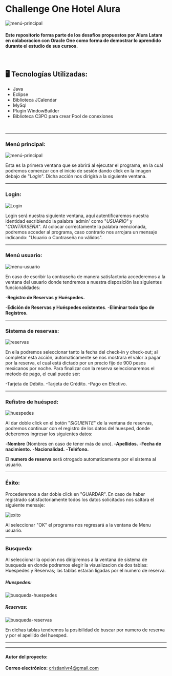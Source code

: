 # Challenge One Hotel Alura

![menú-principal](https://github.com/CrissVazquez/Hotel-Alura/assets/135062723/0f1b5cb8-650e-4103-81be-7dc55079c110)



#### Este repositorio forma parte de los desafios propuestos por Alura Latam en colaboracion con Oracle One como forma de demostrar lo aprendido durante el estudio de sus cursos.
</br>

## 🖥️ Tecnologías Utilizadas:

- Java
- Eclipse
- Biblioteca JCalendar
- MySql
- Plugin WindowBuilder
- Biblioteca C3PO para crear Pool de conexiones
 </br>

---
### Menú principal:
![menú-principal](https://github.com/CrissVazquez/Hotel-Alura/assets/135062723/0f1b5cb8-650e-4103-81be-7dc55079c110)

Esta es la primera ventana que se abrirá al ejecutar el programa, en la cual podremos comenzar con el inicio de sesión dando click en la imagen debajo de "*Login*". Dicha acción nos dirigirá a la siguiente ventana.

---

### Login: 
![Login](https://github.com/CrissVazquez/Hotel-Alura/assets/135062723/ec45d588-bd60-46d5-be55-eb8dcb659397)

Login será nuestra siguiente ventana, aquí autentificaremos nuestra identidad escribiendo la palabra 'admin' como "*USUARIO*" y "*CONTRASEÑA*". Al colocar correctamente la palabra mencionada, podremos acceder al programa, caso contrario nos arrojara un mensaje indicando: "Usuario o Contraseña no válidos".

---

### Menú usuario:

![menu-usuario](https://github.com/CrissVazquez/Hotel-Alura/assets/135062723/2005b15a-16df-484a-bae0-58b61e80f479)

En caso de escribir la contraseña de manera satisfactoria accederemos a la ventana del usuario donde tendremos a nuestra disposición las siguientes funcionalidades:

-**Registro de Reservas y Huéspedes.**

-**Edición de Reservas y Huéspedes existentes**.
-**Eliminar todo tipo de Registros.**

---

### Sistema de reservas:

![reservas](https://github.com/CrissVazquez/Hotel-Alura/assets/135062723/ce58727b-b894-485e-a598-8a6e899ccd4e)

En ella podremos seleccionar tanto la fecha del check-in y check-out; al completar esta acción, automaticamente se nos mostrara el valor a pagar por la reserva, el cual está dictado por un precio fijo de 900 pesos mexicanos por noche. Para finalizar con la reserva seleccionaremos el metodo de pago, el cual puede ser:

-Tarjeta de Débito.
-Tarjeta de Crédito.
-Pago en Efectivo.

---

### Refistro de huésped:

![huespedes](https://github.com/CrissVazquez/Hotel-Alura/assets/135062723/d18e8a9a-e4a4-4317-88cf-436637136a79)

Al dar doble click en el botón "*SIGUIENTE*" de la ventana de reservas, podremos continuar con el registro de los datos del huesped, donde deberemos ingresar los siguientes datos:

-**Nombre** (Nombres en caso de tener más de uno).
-**Apellidos.**
-**Fecha de nacimiento.**
-**Nacionalidad.**
-**Teléfono.**

El **numero de reserva** será otrogado automaticamente por el sistema al usuario.

---

### Éxito:
Procederemos a dar doble click en "GUARDAR". En caso de haber registrado satisfactoriamente todos los datos solicitados nos saltara el siguiente mensaje: 

![exito](https://github.com/CrissVazquez/Hotel-Alura/assets/135062723/c6c79e7b-7d9e-4bee-872a-0795de6cbc43)

Al seleccionar "OK" el programa nos regresará a la ventana de Menu usuario.

---

### Busqueda:

Al seleccionar la opcion nos dirigiremos a la ventana de sistema de busqueda en donde podremos elegir la visualizacion de dos tablas: Huespedes y Reservas; las tablas estarán ligadas por el numero de reserva.

##### Huespedes: 

![busqueda-huespedes](https://github.com/CrissVazquez/Hotel-Alura/assets/135062723/238a65d3-f93d-4dc8-9011-1df107321cd9)

##### Reservas:

![busqueda-reservas](https://github.com/CrissVazquez/Hotel-Alura/assets/135062723/499d7cee-6c26-4668-b116-8f5f92a24a32)

En dichas tablas tendremos la posibilidad de buscar por numero de reserva y por el apellido del huesped.

----

----

#### Autor del proyecto:

**Correo electrónico:** cristianlvr4@gmail.com


